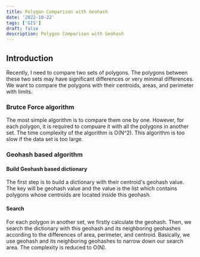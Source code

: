 ```yaml
---
title: Polygon Comparison with Geohash
date: '2022-10-22'
tags: ['GIS']
draft: false
description: Polygon Comparison with Geohash
---
```


## Introduction

Recently, I need to compare two sets of polygons. The polygons between these two sets may have significant differences or very minimal differences. We want to compare the polygons with their centroids, areas, and perimeter with limits.

### Brutce Force algorithm

The most simple algorithm is to compare them one by one. However, for each polygon, it is required to compuare it with all the polygons in another set. The time complexity of the algorithm is O(N^2). This algorithm is too slow if the data set is too large. 

### Geohash based algorithm
#### Build Geohash based dictionary

The first step is to build a dictionary with their centroid's geohash value. The key will be geohash value and the value is the list which contains polygons whose centroids are located inside this geohash.

#### Search 

For each polygon in another set, we firstly calculate the geohash. Then, we search the dictionary with this geohash and its neighboring geohashes according to the differences of area, perimeter, and centroid. Basically, we use geohash and its neighboring geohashes to narrow down our search area. The complexity is reduced to O(N).
